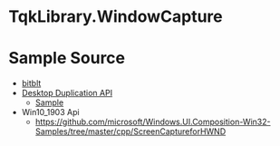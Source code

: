# TqkLibrary.WindowCapture


# Sample Source
- [bitblt](https://learn.microsoft.com/en-us/windows/win32/gdi/capturing-an-image)  
- [Desktop Duplication API](https://learn.microsoft.com/en-us/windows/win32/direct3ddxgi/desktop-dup-api)  
    - [Sample](https://github.com/microsoftarchive/msdn-code-gallery-microsoft/tree/master/Official%20Windows%20Platform%20Sample/DXGI%20desktop%20duplication%20sample)
- Win10_1903 Api
    - https://github.com/microsoft/Windows.UI.Composition-Win32-Samples/tree/master/cpp/ScreenCaptureforHWND